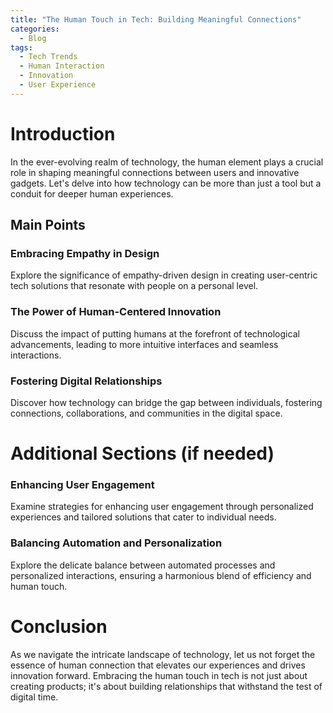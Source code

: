 ```yaml
---
title: "The Human Touch in Tech: Building Meaningful Connections"
categories:
  - Blog
tags:
  - Tech Trends
  - Human Interaction
  - Innovation
  - User Experience
---
```


# Introduction
In the ever-evolving realm of technology, the human element plays a crucial role in shaping meaningful connections between users and innovative gadgets. Let's delve into how technology can be more than just a tool but a conduit for deeper human experiences.

## Main Points
### Embracing Empathy in Design
Explore the significance of empathy-driven design in creating user-centric tech solutions that resonate with people on a personal level.

### The Power of Human-Centered Innovation
Discuss the impact of putting humans at the forefront of technological advancements, leading to more intuitive interfaces and seamless interactions.

### Fostering Digital Relationships
Discover how technology can bridge the gap between individuals, fostering connections, collaborations, and communities in the digital space.

# Additional Sections (if needed)
### Enhancing User Engagement
Examine strategies for enhancing user engagement through personalized experiences and tailored solutions that cater to individual needs.

### Balancing Automation and Personalization
Explore the delicate balance between automated processes and personalized interactions, ensuring a harmonious blend of efficiency and human touch.

# Conclusion
As we navigate the intricate landscape of technology, let us not forget the essence of human connection that elevates our experiences and drives innovation forward. Embracing the human touch in tech is not just about creating products; it's about building relationships that withstand the test of digital time.